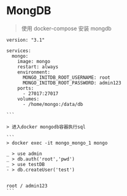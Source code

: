 # MongDB

> 使用 docker-compose 安装 mongdb

````
version: "3.1"

services:
  mongo:
    image: mongo
    restart: always
    environment:
      MONGO_INITDB_ROOT_USERNAME: root
      MONGO_INITDB_ROOT_PASSWORD: admin123
    ports:
      - 27017:27017
    volumes:
      - /home/mongo:/data/db

```

> 进入docker mongodb容器执行sql

```
> docker exec -it mongo_mongo_1 mongo

_ > use admin
_ > db.auth('root','pwd')
_ > use testDB
- > db.createUser('test')


root / admin123
```
````

````